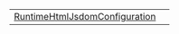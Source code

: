 |                                                                                                     |     |
| --------------------------------------------------------------------------------------------------- | --- |
| [RuntimeHtmlJsdomConfiguration](/runtime-html-jsdom/literal/index/runtimehtmljsdomconfiguration.md) |     |